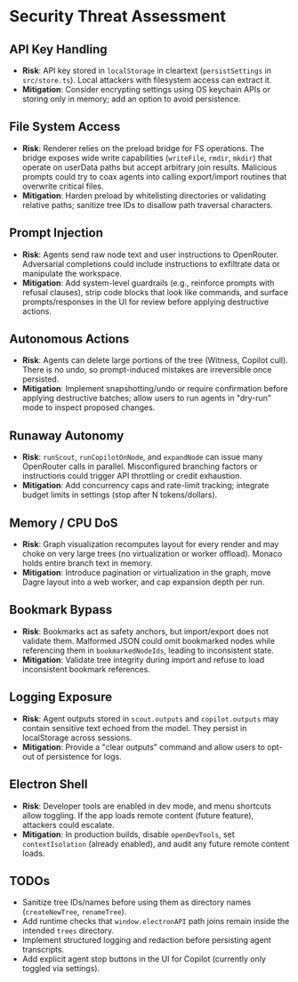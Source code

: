 # Security Threat Assessment

## API Key Handling
- **Risk**: API key stored in `localStorage` in cleartext (`persistSettings` in `src/store.ts`). Local attackers with filesystem access can extract it.
- **Mitigation**: Consider encrypting settings using OS keychain APIs or storing only in memory; add an option to avoid persistence.

## File System Access
- **Risk**: Renderer relies on the preload bridge for FS operations. The bridge exposes wide write capabilities (`writeFile`, `rmdir`, `mkdir`) that operate on userData paths but accept arbitrary join results. Malicious prompts could try to coax agents into calling export/import routines that overwrite critical files.
- **Mitigation**: Harden preload by whitelisting directories or validating relative paths; sanitize tree IDs to disallow path traversal characters.

## Prompt Injection
- **Risk**: Agents send raw node text and user instructions to OpenRouter. Adversarial completions could include instructions to exfiltrate data or manipulate the workspace.
- **Mitigation**: Add system-level guardrails (e.g., reinforce prompts with refusal clauses), strip code blocks that look like commands, and surface prompts/responses in the UI for review before applying destructive actions.

## Autonomous Actions
- **Risk**: Agents can delete large portions of the tree (Witness, Copilot cull). There is no undo, so prompt-induced mistakes are irreversible once persisted.
- **Mitigation**: Implement snapshotting/undo or require confirmation before applying destructive batches; allow users to run agents in "dry-run" mode to inspect proposed changes.

## Runaway Autonomy
- **Risk**: `runScout`, `runCopilotOnNode`, and `expandNode` can issue many OpenRouter calls in parallel. Misconfigured branching factors or instructions could trigger API throttling or credit exhaustion.
- **Mitigation**: Add concurrency caps and rate-limit tracking; integrate budget limits in settings (stop after N tokens/dollars).

## Memory / CPU DoS
- **Risk**: Graph visualization recomputes layout for every render and may choke on very large trees (no virtualization or worker offload). Monaco holds entire branch text in memory.
- **Mitigation**: Introduce pagination or virtualization in the graph, move Dagre layout into a web worker, and cap expansion depth per run.

## Bookmark Bypass
- **Risk**: Bookmarks act as safety anchors, but import/export does not validate them. Malformed JSON could omit bookmarked nodes while referencing them in `bookmarkedNodeIds`, leading to inconsistent state.
- **Mitigation**: Validate tree integrity during import and refuse to load inconsistent bookmark references.

## Logging Exposure
- **Risk**: Agent outputs stored in `scout.outputs` and `copilot.outputs` may contain sensitive text echoed from the model. They persist in localStorage across sessions.
- **Mitigation**: Provide a "clear outputs" command and allow users to opt-out of persistence for logs.

## Electron Shell
- **Risk**: Developer tools are enabled in dev mode, and menu shortcuts allow toggling. If the app loads remote content (future feature), attackers could escalate.
- **Mitigation**: In production builds, disable `openDevTools`, set `contextIsolation` (already enabled), and audit any future remote content loads.

## TODOs
- Sanitize tree IDs/names before using them as directory names (`createNewTree`, `renameTree`).
- Add runtime checks that `window.electronAPI` path joins remain inside the intended `trees` directory.
- Implement structured logging and redaction before persisting agent transcripts.
- Add explicit agent stop buttons in the UI for Copilot (currently only toggled via settings).
